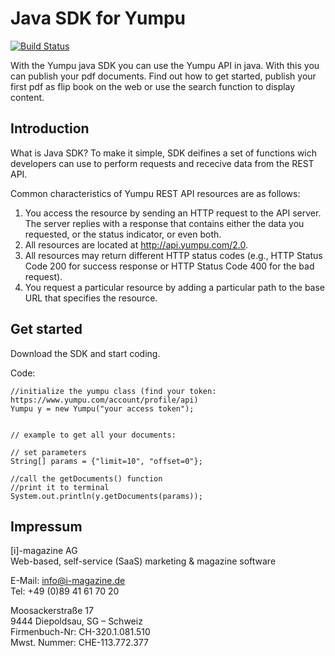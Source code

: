# Java SDK for Yumpu

[![Build Status](https://travis-ci.org/Yumpu/YumpuJavaSDK.svg?branch=master)](https://travis-ci.org/Yumpu/YumpuJavaSDK)

With the Yumpu java SDK you can use the Yumpu API in java. With this you can publish your pdf documents. Find out how to get started, publish your first pdf as flip book on the web or use the search function to display content.

## Introduction

What is Java SDK? To make it simple, SDK deifines a set of functions wich developers can use to perform requests and rececive data from the REST API.

Common characteristics of Yumpu REST API resources are as follows:

1. You access the resource by sending an HTTP request to the API server. The server replies with a response that contains either the data you requested, or the status indicator, or even both.
2. All resources are located at http://api.yumpu.com/2.0.
3. All resources may return different HTTP status codes (e.g., HTTP Status Code 200 for success response or HTTP Status Code 400 for the bad request).
4. You request a particular resource by adding a particular path to the base URL that specifies the resource.

## Get started

Download the SDK and start coding.

Code:
```
//initialize the yumpu class (find your token: https://www.yumpu.com/account/profile/api)
Yumpu y = new Yumpu("your access token");


// example to get all your documents:

// set parameters
String[] params = {"limit=10", "offset=0"};

//call the getDocuments() function
//print it to terminal
System.out.println(y.getDocuments(params));
```

## Impressum

[i]-magazine AG<br>
Web-based, self-service (SaaS) marketing & magazine software

E-Mail: info@i-magazine.de<br>
Tel: +49 (0)89 41 61 70 20

Moosackerstraße 17<br>
9444 Diepoldsau, SG – Schweiz<br>
Firmenbuch-Nr: CH-320.1.081.510<br>
Mwst. Nummer: CHE-113.772.377
